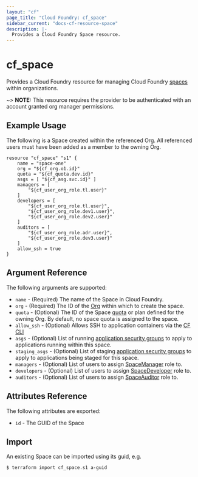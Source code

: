 ```yaml
---
layout: "cf"
page_title: "Cloud Foundry: cf_space"
sidebar_current: "docs-cf-resource-space"
description: |-
  Provides a Cloud Foundry Space resource.
---
```


# cf\_space

Provides a Cloud Foundry resource for managing Cloud Foundry [spaces](https://docs.cloudfoundry.org/concepts/roles.html) within organizations.

~> **NOTE:** This resource requires the provider to be authenticated with an account granted org manager permissions.


## Example Usage

The following is a Space created within the referenced Org. All referenced users must have been added as a member to the owning Org.

```
resource "cf_space" "s1" {
    name = "space-one"
    org = "${cf_org.o1.id}"
    quota = "${cf_quota.dev.id}"
    asgs = [ "${cf_asg.svc.id}" ]
    managers = [ 
        "${cf_user_org_role.tl.user}" 
    ]
    developers = [ 
        "${cf_user_org_role.tl.user}",
        "${cf_user_org_role.dev1.user}",
        "${cf_user_org_role.dev2.user}" 
    ]
    auditors = [ 
        "${cf_user_org_role.adr.user}",
        "${cf_user_org_role.dev3.user}" 
    ]
    allow_ssh = true
}
```

## Argument Reference

The following arguments are supported:

* `name` - (Required) The name of the Space in Cloud Foundry.
* `org` - (Required) The ID of the [Org](/docs/providers/cloudfoundry/r/org.html) within which to create the space.
* `quota` - (Optional) The ID of the Space [quota](/docs/providers/cloudfoundry/r/quota.html) or plan defined for the owning Org. By default, no space quota is assigned to the space. 
* `allow_ssh` - (Optional) Allows SSH to application containers via the [CF CLI](https://github.com/cloudfoundry/cli)
* `asgs` - (Optional) List of running [application security groups](/docs/providers/cloudfoundry/r/asg.html) to apply to applications running within this space.
* `staging_asgs` - (Optional) List of staging [application security groups](/docs/providers/cloudfoundry/r/asg.html) to apply to applications being staged for this space.
* `managers` - (Optional) List of users to assign [SpaceManager](https://docs.cloudfoundry.org/concepts/roles.html#roles) role to.
* `developers` - (Optional) List of users to assign [SpaceDeveloper](https://docs.cloudfoundry.org/concepts/roles.html#roles) role to.
* `auditors` - (Optional) List of users to assign [SpaceAuditor](https://docs.cloudfoundry.org/concepts/roles.html#roles) role to.

## Attributes Reference

The following attributes are exported:

* `id` - The GUID of the Space

## Import

An existing Space can be imported using its guid, e.g.

```
$ terraform import cf_space.s1 a-guid
```
